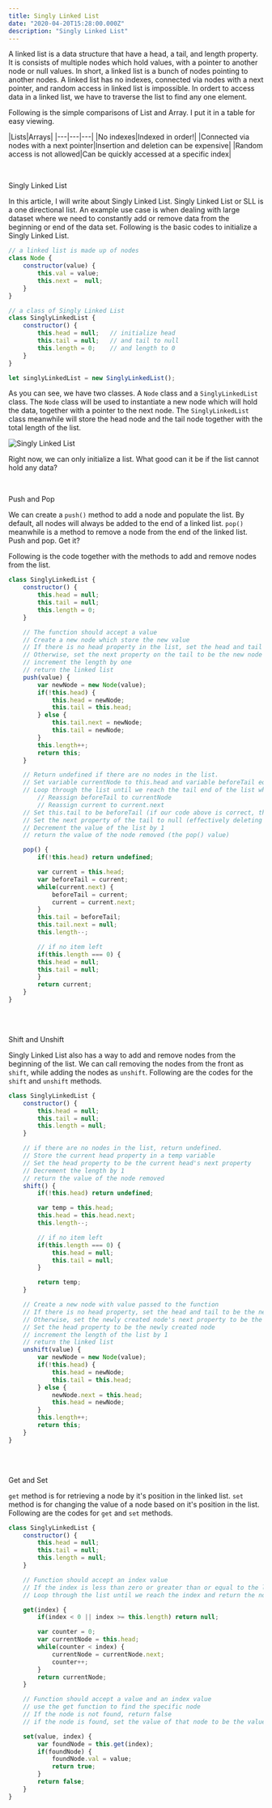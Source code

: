 ```yaml
---
title: Singly Linked List
date: "2020-04-20T15:28:00.000Z"
description: "Singly Linked List"
---
```


A linked list is a data structure that have a head, a tail, and length property. It is consists of multiple nodes which hold values, with a pointer to another node or null values. In short, a linked list is a bunch of nodes pointing to another nodes. A linked list has no indexes, connected via nodes with a next pointer, and random access in linked list is impossible. In ordert to access data in a linked list, we have to traverse the list to find any one element.

Following is the simple comparisons of List and Array. I put it in a table for easy viewing.

|Lists|Arrays|
|---|---|---|
|No indexes|Indexed in order!|
|Connected via nodes with a next pointer|Insertion and deletion can be expensive|
|Random access is not allowed|Can be quickly accessed at a specific index|

<br>

Singly Linked List

In this article, I will write about Singly Linked List. Singly Linked List or SLL is a one directional list. An example use case is when dealing with large dataset where we need to constantly add or remove data from the beginning or end of the data set. Following is the basic codes to initialize a Singly Linked List. 

```javascript
// a linked list is made up of nodes
class Node {
    constructor(value) {
        this.val = value;
        this.next =  null;
    }
}

// a class of Singly Linked List
class SinglyLinkedList {
    constructor() {
        this.head = null;   // initialize head
        this.tail = null;   // and tail to null
        this.length = 0;    // and length to 0
    }
}

let singlyLinkedList = new SinglyLinkedList();
```
As you can see, we have two classes. A `Node` class and a `SinglyLinkedList` class. The `Node` class will be used to instantiate a new node which will hold the data, together with a pointer to the next node. The `SinglyLinkedList` class meanwhile will store the head node and the tail node together with the total length of the list.

![Singly Linked List](./singly-linked-list.png)

Right now, we can only initialize a list. What good can it be if the list cannot hold any data?  

<br>

Push and Pop

We can create a `push()` method to add a node and populate the list. By default, all nodes will always be added to the end of a linked list. `pop()` meanwhile is a method to remove a node from the end of the linked list. Push and pop. Get it?

Following is the code together with the methods to add and remove nodes from the list.

```javascript
class SinglyLinkedList {
    constructor() {
        this.head = null;
        this.tail = null;
        this.length = 0;
    }

    // The function should accept a value
    // Create a new node which store the new value
    // If there is no head property in the list, set the head and tail to be the newly created node.
    // Otherwise, set the next property on the tail to be the new node and update the tail property to be the newly created node.
    // increment the length by one
    // return the linked list
    push(value) {
        var newNode = new Node(value); 
        if(!this.head) {               
            this.head = newNode;       
            this.tail = this.head;     
        } else {
            this.tail.next = newNode;   
            this.tail = newNode;        
        }
        this.length++;                  
        return this;                    
    }

    // Return undefined if there are no nodes in the list.
    // Set variable currentNode to this.head and variable beforeTail equal to the currentNode.
    // Loop through the list until we reach the tail end of the list while(currentNode.next)
        // Reassign beforeTail to currentNode
        // Reassign current to current.next
    // Set this.tail to be beforeTail (if our code above is correct, this will be the node before the tail end)
    // Set the next property of the tail to null (effectively deleting the old tail)
    // Decrement the value of the list by 1
    // return the value of the node removed (the pop() value)

    pop() {
        if(!this.head) return undefined;    

        var current = this.head;            
        var beforeTail = current;           
        while(current.next) {              
            beforeTail = current;           
            current = current.next;
        }
        this.tail = beforeTail;            
        this.tail.next = null;              
        this.length--;                      

        // if no item left
        if(this.length === 0) {
        this.head = null;
        this.tail = null;
        }
        return current;                    
    }
}
```
<br>
<br>

Shift and Unshift

Singly Linked List also has a way to add and remove nodes from the beginning of the list. We can call removing the nodes from the front as `shift`, while adding the nodes as `unshift`. Following are the codes for the `shift` and `unshift` methods.

```javascript
class SinglyLinkedList {
    constructor() {
        this.head = null;
        this.tail = null;
        this.length = null;
    }

    // if there are no nodes in the list, return undefined.
    // Store the current head property in a temp variable
    // Set the head property to be the current head's next property
    // Decrement the length by 1
    // return the value of the node removed
    shift() {
        if(!this.head) return undefined;

        var temp = this.head;
        this.head = this.head.next;
        this.length--;

        // if no item left
        if(this.length === 0) {
            this.head = null;
            this.tail = null;
        }

        return temp;
    }

    // Create a new node with value passed to the function
    // If there is no head property, set the head and tail to be the newly created node.
    // Otherwise, set the newly created node's next property to be the current head property on the list
    // Set the head property to be the newly created node
    // increment the length of the list by 1
    // return the linked list
    unshift(value) {
        var newNode = new Node(value);
        if(!this.head) {
            this.head = newNode;
            this.tail = this.head;
        } else {
            newNode.next = this.head;
            this.head = newNode;
        }
        this.length++;
        return this;
    }
}
```
<br>
<br>

Get and Set

`get` method is for retrieving a node by it's position in the linked list. `set` method is for changing the value of a node based on it's position in the list. Following are the codes for `get` and `set` methods.

```javascript
class SinglyLinkedList {
    constructor() {
        this.head = null;
        this.tail = null;
        this.length = null;
    }

    // Function should accept an index value
    // If the index is less than zero or greater than or equal to the length of the list return null
    // Loop through the list until we reach the index and return the node t tht specidfied index.

    get(index) {
        if(index < 0 || index >= this.length) return null;

        var counter = 0;
        var currentNode = this.head;
        while(counter < index) {
            currentNode = currentNode.next;
            counter++;
        }
        return currentNode;
    }

    // Function should accept a value and an index value
    // use the get function to find the specific node
    // If the node is not found, return false
    // if the node is found, set the value of that node to be the value passed to the function and return true

    set(value, index) {
        var foundNode = this.get(index);
        if(foundNode) {
            foundNode.val = value;
            return true;
        }
        return false;
    }
}
```


